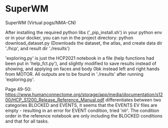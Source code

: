 # SuperWM
SuperWM (Virtual pogs/NMA-CN)

After installing the required python libs ('_pip_install.sh') in your python env or in your docker,
you can run in the project directory:
python download_dataset.py
(Downloads the dataset, the atlas, and create data dir './hcp', and result dir './results')

'exploring.py' is just the HCP2021 notebook in a file (help functions had been put in 'help_fct.py'),
and slightly modified to save results instead of showing, and applying on faces and body 0bk instead left and right hands from MOTOR.
All outputs are to be found in './results' after running 'exploring.py'.

Page 49-50: https://www.humanconnectome.org/storage/app/media/documentation/s1200/HCP_S1200_Release_Reference_Manual.pdf
differentiates between two categories BLOCKED and EVENTS, it seems that the EVENTS EV files are empty - resulting in an error for EVENT condition, tried '*nlr*'.
The condition order in the reference notebook are only including the BLOCKED conditions and that for all tasks.



